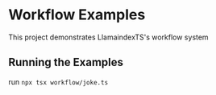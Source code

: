 # Workflow Examples

This project demonstrates LlamaindexTS's workflow system

## Running the Examples

run `npx tsx workflow/joke.ts`
